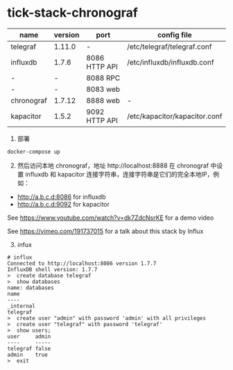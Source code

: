 # tick-stack-chronograf

name|version|port|config file
---|---|---|---|
telegraf|1.11.0|-|/etc/telegraf/telegraf.conf
influxdb|1.7.6|8086 HTTP API|/etc/influxdb/influxdb.conf
-|-|8088 RPC
-|-|8083 web
chronograf|1.7.12|8888 web|-
kapacitor|1.5.2|9092 HTTP API|/etc/kapacitor/kapacitor.conf


1. 部署
```shell script
docker-compose up
```

2. 然后访问本地 chronograf，地址 http://localhost:8888
在 chronograf 中设置 influxdb 和 kapacitor 连接字符串，连接字符串是它们的完全本地IP，例如：
- http://a.b.c.d:8086 for influxdb
- http://a.b.c.d:9092 for kapacitor

See https://www.youtube.com/watch?v=dk7ZdcNsrKE for a demo video

See https://vimeo.com/191737015 for a talk about this stack by Influx 


3. infux
```shell script
# influx
Connected to http://localhost:8086 version 1.7.7
InfluxDB shell version: 1.7.7
>  create database telegraf
>  show databases
name: databases
name
----
_internal
telegraf
>  create user "admin" with password 'admin' with all privileges
>  create user "telegraf" with password 'telegraf'
>  show users;
user     admin
----     -----
telegraf false
admin    true
>  exit
```


